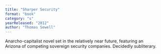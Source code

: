 ```yaml
---
title: "Sharper Security"
format: "book"
category: "s"
yearReleased: "2012"
author: "Thomas Sewell"
---
```

Anarcho-capitalist novel set in the relatively near future, featuring an Arizona of competing sovereign security companies. Decidedly subliterary.
